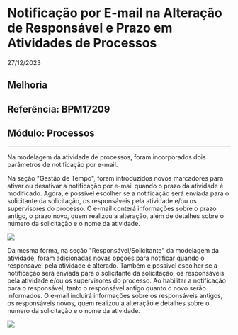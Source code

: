 # Notificação por E-mail na Alteração de Responsável e Prazo em Atividades de Processos
27/12/2023
## Melhoria
## Referência: BPM17209
## Módulo: Processos
***

Na modelagem da atividade de processos, foram incorporados dois parâmetros de notificação por e-mail.

Na seção "Gestão de Tempo", foram introduzidos novos marcadores para ativar ou desativar a notificação por e-mail quando o prazo da atividade é modificado. Agora, é possível escolher se a notificação será enviada para o solicitante da solicitação, os responsáveis pela atividade e/ou os supervisores do processo. O e-mail conterá informações sobre o prazo antigo, o prazo novo, quem realizou a alteração, além de detalhes sobre o número da solicitação e o nome da atividade.

![]([PATH_IMG]/BPM17209_notificacao_reprogramacao.png)

Da mesma forma, na seção "Responsável/Solicitante" da modelagem da atividade, foram adicionadas novas opções para notificar quando o responsável pela atividade é alterado. Também é possível escolher se a notificação será enviada para o solicitante da solicitação, os responsáveis pela atividade e/ou os supervisores do processo. Ao habilitar a notificação para o responsável, tanto o responsável antigo quanto o novo serão informados. O e-mail incluirá informações sobre os responsáveis antigos, os responsáveis novos, quem realizou a alteração e detalhes sobre o número da solicitação e o nome da atividade.

![]([PATH_IMG]/BPM17209_notificacao_alteracao_responsavel.png)